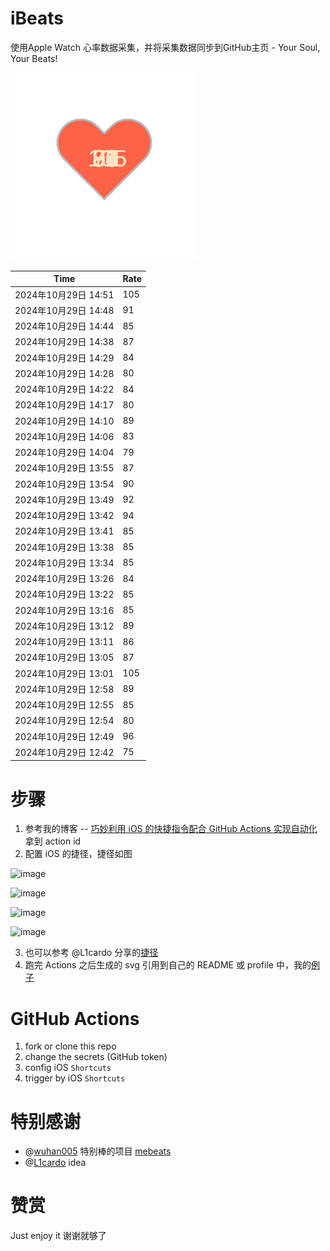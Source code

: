 # iBeats
使用Apple Watch 心率数据采集，并将采集数据同步到GitHub主页 - Your Soul, Your Beats!

![](./files/heart.svg)

<!--START_SECTION:my_heart_rate-->
| Time | Rate | 
 | ---- | ---- | 
| 2024年10月29日 14:51 | 105 |
| 2024年10月29日 14:48 | 91 |
| 2024年10月29日 14:44 | 85 |
| 2024年10月29日 14:38 | 87 |
| 2024年10月29日 14:29 | 84 |
| 2024年10月29日 14:28 | 80 |
| 2024年10月29日 14:22 | 84 |
| 2024年10月29日 14:17 | 80 |
| 2024年10月29日 14:10 | 89 |
| 2024年10月29日 14:06 | 83 |
| 2024年10月29日 14:04 | 79 |
| 2024年10月29日 13:55 | 87 |
| 2024年10月29日 13:54 | 90 |
| 2024年10月29日 13:49 | 92 |
| 2024年10月29日 13:42 | 94 |
| 2024年10月29日 13:41 | 85 |
| 2024年10月29日 13:38 | 85 |
| 2024年10月29日 13:34 | 85 |
| 2024年10月29日 13:26 | 84 |
| 2024年10月29日 13:22 | 85 |
| 2024年10月29日 13:16 | 85 |
| 2024年10月29日 13:12 | 89 |
| 2024年10月29日 13:11 | 86 |
| 2024年10月29日 13:05 | 87 |
| 2024年10月29日 13:01 | 105 |
| 2024年10月29日 12:58 | 89 |
| 2024年10月29日 12:55 | 85 |
| 2024年10月29日 12:54 | 80 |
| 2024年10月29日 12:49 | 96 |
| 2024年10月29日 12:42 | 75 |

<!--END_SECTION:my_heart_rate-->

# 步骤
1. 参考我的博客 -- [巧妙利用 iOS 的快捷指令配合 GitHub Actions 实现自动化](https://github.com/yihong0618/gitblog/issues/198) 拿到 action id
2. 配置 iOS 的捷径，捷径如图

![image](https://user-images.githubusercontent.com/15976103/122154218-0db0b480-ce97-11eb-93bb-5aec07c558dc.png)

![image](https://user-images.githubusercontent.com/15976103/122154236-186b4980-ce97-11eb-8e4b-70551a0391ae.png)

![image](https://user-images.githubusercontent.com/15976103/122154268-2d47dd00-ce97-11eb-902e-3acf292265a9.png)

![image](https://user-images.githubusercontent.com/15976103/122174055-fa144680-ceb4-11eb-9be2-3eb83cd516f7.png)

3. 也可以参考 @L1cardo 分享的[捷径](https://www.icloud.com/shortcuts/6ab6047b459c41ad822ad6b94b1c03d4)
4. 跑完 Actions 之后生成的 svg 引用到自己的 README 或 profile 中，我的[例子](https://github.com/yihong0618) 

# GitHub Actions

1. fork or clone this repo
2. change the secrets (GitHub token)
3. config iOS `Shortcuts` 
4. trigger by iOS `Shortcuts`

# 特别感谢
- @[wuhan005](https://github.com/wuhan005) 特别棒的项目 [mebeats](https://github.com/wuhan005/mebeats)
- @[L1cardo](https://github.com/L1cardo) idea

# 赞赏
Just enjoy it
谢谢就够了
